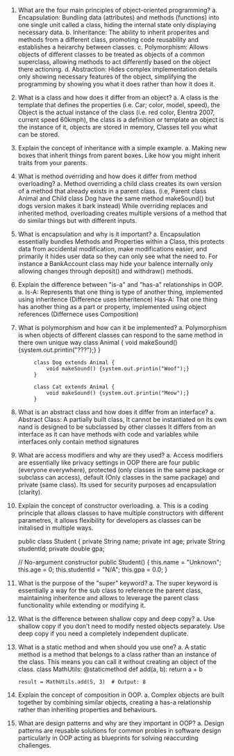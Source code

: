 1. What are the four main principles of object-oriented programming?
    a. Encapsulation: Bundling data (attributes) and methods (functions) into one single unit called a class, hiding the internal state only displaying necessary data. 
    b. Inheritance: The ability to inherit properites and methods from a different class, promoting code reusability and establishes a heirarchy between classes. 
    c. Polymorphism: Allows objects of different classes to be treated as objects of a common superclass, allowing methods to act differently based on the object there actioning.
    d. Abstraction: Hides complex implementation details only showing necessary features of the object, simplifying the programming by showing you what it does rather than how it does it.
2. What is a class and how does it differ from an object?
    a. A class is the template that defines the properties (i.e. Car; color, model, speed), the Object is the actual instance of the class (i.e. red color, Elentra 2007, current speed 60kmph), the class is a definition or template an object is the instance of it, objects are stored in memory, Classes tell you what can be stored. 
3. Explain the concept of inheritance with a simple example.
    a. Making new boxes that inherit things from parent boxes. Like how you might inherit traits from your parents. 
4. What is method overriding and how does it differ from method overloading?
    a. Method overriding a child class creates its own version of a method that already exists in a parent class.
    (i.e, Parent class Animal and Child class Dog have the same method makeSound() but dogs version makes it bark instead)
    While overriding replaces and inherited method, overloading creates multiple versions of a method that do similar things but with different inputs.
5. What is encapsulation and why is it important?
    a. Encapsulation essentially bundles Methods and Properties within a Class, this protects data from accidental modification, make modifications easier, and primarily it hides user data so they can only see what the need to.
    For instance a BankAccount class may hide your balence internally only allowing changes through deposit() and withdraw() methods.
6. Explain the difference between "is-a" and "has-a" relationships in OOP.
    a. Is-A: Represents that one thing is type of another thing, implemented using inheritence (Difference uses Inheritence)
       Has-A: That one thing has another thing as a part or property, implemented using object references (Differnece uses Composition)
7. What is polymorphism and how can it be implemented?
    a. Polymorphism is when objects of different classes can respond to the same method in there own unique way
            class Animal {
                void makeSound() {system.out.printin("???");}
            }

            class Dog extends Animal {
                void makeSound() {system.out.printin("Woof");}
            }

            class Cat extends Animal {
                void makeSound() {system.out.printin("Meow");}
            }
8. What is an abstract class and how does it differ from an interface?
    a. Abstract Class: A partially built class, It cannot be instantiated on its own nand is designed to be subclassed by other classes
    It differs from an interface as it can have methods with code and variables while interfaces only contain method signatures
9. What are access modifiers and why are they used?
    a. Access modifiers are essentially like privacy settings in OOP there are four public (everyone everywhere), protected (only classes in the same package or subclass can access), default (Only classes in the same package) and private (same class). Its used for security purposes ad encapsulation (clarity).
10. Explain the concept of constructor overloading.
    a. This is a coding principle that allows classes to have multiple constructors with different parametres, it allows flexibility for developers as classes can be initalised in multiple ways.

    public class Student {
    private String name;
    private int age;
    private String studentId;
    private double gpa;
    
    // No-argument constructor
    public Student() {
        this.name = "Unknown";
        this.age = 0;
        this.studentId = "N/A";
        this.gpa = 0.0;
    }
11. What is the purpose of the "super" keyword?
    a. The super keyword is essentially a way for the sub class to reference the parent class, maintaining inheritence and allows to leverage the parent class functionality while extending or modifying it.
12. What is the difference between shallow copy and deep copy?
    a. Use shallow copy if you don’t need to modify nested objects separately. Use deep copy if you need a completely independent duplicate.
13. What is a static method and when should you use one?
    a. A static method is a method that belongs to a class rather than an instance of the class. This means you can call it without creating an object of the class.
        class MathUtils:
            @staticmethod
                def add(a, b):
        return a + b
        
        result = MathUtils.add(5, 3)  # Output: 8
14. Explain the concept of composition in OOP.
    a. Complex objects are built together by combining similar objects, creating a has-a relationship rather than inheriting properties and behaviours.
15. What are design patterns and why are they important in OOP?
    a. Design patterns are reusable solutions for common probles in software design particularly in OOP acting as blueprints for solving reaccurding challenges. 